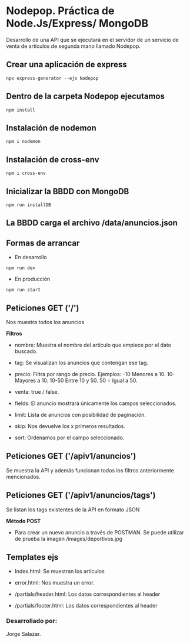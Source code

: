 # Nodepop. Práctica de Node.Js/Express/ MongoDB

Desarrollo de una API que se ejecutará en el servidor de un servicio de venta de artículos de segunda mano llamado Nodepop.

## Crear una aplicación de express

```
npx express-generator --ejs Nodepop
```

## Dentro de la carpeta Nodepop ejecutamos
```
npm install
```

## Instalación de nodemon

```
npm i nodemon
```

## Instalación de cross-env

```
npm i cross-env
```

## Inicializar la BBDD con MongoDB

```
npm run installDB
```
## La BBDD carga el archivo /data/anuncios.json


## Formas de arrancar 

* En desarrollo
```
npm run dev
```

* En producción

```
npm run start
```

## Peticiones GET ('/')

Nos muestra todos los anuncios

**Filtros**

* nombre: Muestra el nombre del artículo que empiece por el dato buscado.

* tag: Se visualizan los anuncios que contengan ese tag.

* precio: Filtra por rango de precio. Ejemplos:
    -10 Menores a 10.
    10- Mayores a 10.
    10-50 Entre 10 y 50.
    50 = Igual a 50.

* venta: true / false.

* fields: El anuncio mostrará únicamente los campos seleccionados.

* limit: Lista de anuncios con posibilidad de paginación.

* skip: Nos devuelve los x primeros resultados.

* sort: Ordenamos por el campo seleccionado.


## Peticiones GET ('/apiv1/anuncios')

Se muestra la API y además funcionan todos los filtros anteriormente mencionados.

## Peticiones GET ('/apiv1/anuncios/tags')

Se listan los tags existentes de la API en formato JSON

**Método POST**

* Para crear un nuevo anuncio a través de POSTMAN. Se puede utilizar de prueba la imagen /images/deportivos.jpg

## Templates ejs

* Index.html: Se muestran los artículos

* error.html: Nos muestra un error.

* /partials/header.html: Los datos correspondientes al header

* /partials/footer.html: Los datos correspondientes al header

### Desarrollado por:

Jorge Salazar.